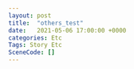 ```yaml
---
layout: post
title:  "others_test"
date:   2021-05-06 17:00:00 +0000
categories: Etc
Tags: Story Etc
SceneCode: []
---
```

